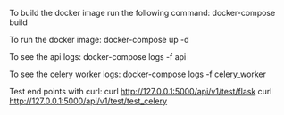 To build the docker image run the following command:
docker-compose build

To run the docker image:
docker-compose up -d

To see the api logs:
docker-compose logs -f api

To see the celery worker logs:
docker-compose logs -f celery_worker

Test end points with curl:
curl http://127.0.0.1:5000/api/v1/test/flask
curl http://127.0.0.1:5000/api/v1/test/test_celery
